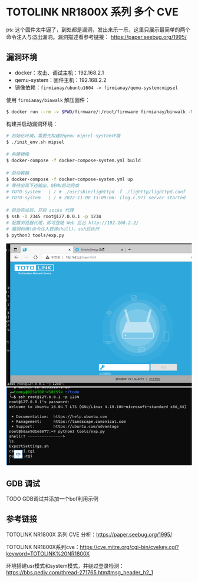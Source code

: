 # TOTOLINK NR1800X 系列 多个 CVE

ps: 这个固件太牛逼了，到处都是漏洞，发出来乐一乐，这里只展示最简单的两个命令注入与溢出漏洞。漏洞描述看参考链接： https://paper.seebug.org/1995/

## 漏洞环境

- docker：攻击、调试主机：192.168.2.1
- qemu-system：固件主机：192.168.2.2
- 镜像依赖：`firmianay/ubuntu1604 -> firmianay/qemu-system:mipsel`

使用 `firmianay/binwalk` 解压固件：


```sh
$ docker run --rm -v $PWD/firmware/:/root/firmware firmianay/binwalk -Mer "/root/firmware/TOTOLINK_NR1800X_B20210910_ALL.bin"
```

构建并启动漏洞环境：


```sh
# 初始化环境，需要先构建好qemu mipsel-system环境
$ ./init_env.sh mipsel

# 构建镜像
$ docker-compose -f docker-compose-system.yml build

# 启动容器
$ docker-compose -f docker-compose-system.yml up
# 等待出现下述输出，QEMU启动完成
# TOTO-system   | / # ./usr/sbin/lighttpd -f ./lighttp/lighttpd.conf
# TOTO-system   | / # 2022-11-08 13:09:06: (log.c.97) server started

# 启动完成后，开启 socks 代理
$ ssh -D 2345 root@127.0.0.1 -p 1234
# 配置浏览器代理，即可登陆 Web 后台 http://192.168.2.2/
# 漏洞利用(命令注入获得shell)，ssh后执行
$ python3 tools/exp.py
```
![img](./toto_login.png)
![img](./toto_exp.png)



## GDB 调试

TODO GDB调试并添加一个bof利用示例


## 参考链接

TOTOLINK NR1800X 系列 CVE 分析：https://paper.seebug.org/1995/

TOTOLINK NR1800X系列cve：https://cve.mitre.org/cgi-bin/cvekey.cgi?keyword=TOTOLINK%20NR1800X

环境搭建usr模式和system模式，并绕过登录检测：https://bbs.pediy.com/thread-271765.htm#msg_header_h2_1